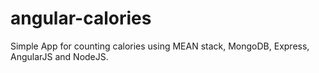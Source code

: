 # angular-calories

Simple App for counting calories using MEAN stack, MongoDB, Express, AngularJS and NodeJS.

